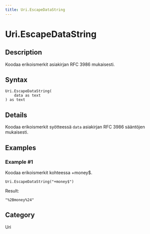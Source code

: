 ```yaml
---
title: Uri.EscapeDataString
---
```


# Uri.EscapeDataString


## Description

Koodaa erikoismerkit asiakirjan RFC 3986 mukaisesti.


## Syntax

```powerquery
Uri.EscapeDataString(
    data as text
) as text
```


## Details

Koodaa erikoismerkit syötteessä <code>data</code> asiakirjan RFC 3986 sääntöjen mukaisesti.


## Examples

### Example #1 
Koodaa erikoismerkit kohteessa +money$.
```powerquery
Uri.EscapeDataString("+money$")
```

Result: 
```powerquery
"%2Bmoney%24"
```




## Category
Uri
